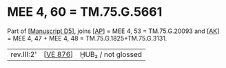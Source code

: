 # MEE 4, 60 = TM.75.G.5661

Part of [[Manuscript D5]], joins [[AP]] = MEE 4, 53 = TM.75.G.20093 and [[AK]] = MEE 4, 47 + MEE 4, 48 = TM.75.G.1825+TM.75.G.3131.

|            |            |                    |
| ---------- | ---------- | ------------------ |
| rev.III:2' | [[VE 876]] | ḪUB₂ / not glossed |


[//begin]: # "Autogenerated link references for markdown compatibility"
[Manuscript D5]: <Manuscript D5> "Manuscript D5"
[AP]: ap "AP"
[AK]: AK "MEE 4, 47 + MEE 4, 48 = TM.75.G.1825+TM.75.G.3131"
[VE 876]: <VE 876> "VE 876"
[//end]: # "Autogenerated link references"